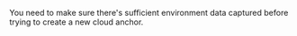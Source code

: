 You need to make sure there's sufficient environment data captured before trying to create a new cloud anchor.
